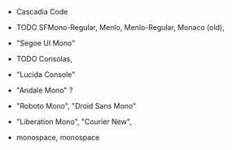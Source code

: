 
- Cascadia Code

- TODO SFMono-Regular, Menlo, Menlo-Regular, Monaco (old),
- "Segoe UI Mono"
- TODO Consolas,
- "Lucida Console"
- "Andale Mono" ?

- "Roboto Mono", "Droid Sans Mono"


- "Liberation Mono", "Courier New",

- monospace, monospace

